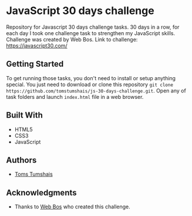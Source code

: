 # JavaScript 30 days challenge

Repository for Javascript 30 days challenge tasks. 30 days in a row, for each day I took one challenge task to strengthen my JavaScript skills. Challenge was created by Web Bos.
Link to challenge: https://javascript30.com/

## Getting Started

To get running those tasks, you don't need to install or setup anything special. 
You just need to download or clone this repository `git clone https://github.com/tomstumshais/js-30-days-challenge.git`.
Open any of task folders and launch `index.html` file in a web browser.

## Built With

* HTML5
* CSS3
* JavaScript

## Authors

* [Toms Tumshais](https://github.com/tomstumshais)


## Acknowledgments

* Thanks to [Web Bos](https://wesbos.com/) who created this challenge.
